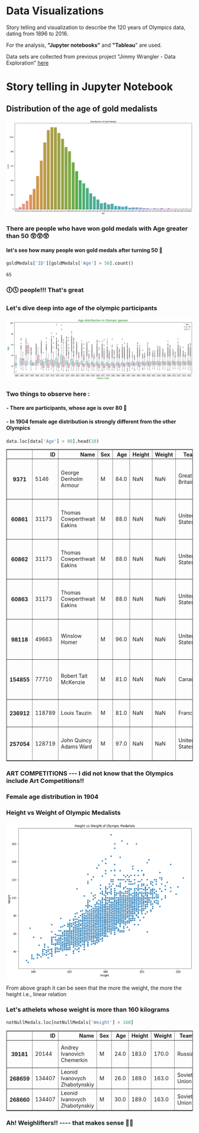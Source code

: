 Data Visualizations
==============================

Story telling and visualization to describe the 120 years of Olympics data, dating from 1896 to 2016.

For the analysis, **"Jupyter notebooks"** and **"Tableau**" are used.
  
Data sets are collected from previous project "Jimmy Wrangler - Data Exploration" 
[here](https://github.com/mugdhabajjuri/Datascience1)

# Story telling in Jupyter Notebook


## Distribution of the age of gold medalists



![png](reports/first.png)


### There are people who have won gold medals with Age greater than 50 😲😲😲

#### let's see how many people won gold medals after turning 50 🏅


```python
goldMedals['ID'][goldMedals['Age'] > 50].count()
```




    65



### 🕕🕔 people!!!  That's great

### Let's dive deep into age of the olympic participants


![png](reports/second.png)


### Two things to observe here :
#### - There are participants, whose age is over 80 👏
#### - In 1904 female age distribution is strongly different from the other Olympics


```python
data.loc[data['Age'] > 80].head(10)
```





<table border="1" class="dataframe">
  <thead>
    <tr style="text-align: right;">
      <th></th>
      <th>ID</th>
      <th>Name</th>
      <th>Sex</th>
      <th>Age</th>
      <th>Height</th>
      <th>Weight</th>
      <th>Team</th>
      <th>NOC</th>
      <th>Games</th>
      <th>Year</th>
      <th>Season</th>
      <th>City</th>
      <th>Sport</th>
      <th>Event</th>
      <th>Medal</th>
    </tr>
  </thead>
  <tbody>
    <tr>
      <th>9371</th>
      <td>5146</td>
      <td>George Denholm Armour</td>
      <td>M</td>
      <td>84.0</td>
      <td>NaN</td>
      <td>NaN</td>
      <td>Great Britain</td>
      <td>GBR</td>
      <td>1948 Summer</td>
      <td>1948</td>
      <td>Summer</td>
      <td>London</td>
      <td>Art Competitions</td>
      <td>Art Competitions Mixed Painting, Unknown Event</td>
      <td>NaN</td>
    </tr>
    <tr>
      <th>60861</th>
      <td>31173</td>
      <td>Thomas Cowperthwait Eakins</td>
      <td>M</td>
      <td>88.0</td>
      <td>NaN</td>
      <td>NaN</td>
      <td>United States</td>
      <td>USA</td>
      <td>1932 Summer</td>
      <td>1932</td>
      <td>Summer</td>
      <td>Los Angeles</td>
      <td>Art Competitions</td>
      <td>Art Competitions Mixed Painting, Unknown Event</td>
      <td>NaN</td>
    </tr>
    <tr>
      <th>60862</th>
      <td>31173</td>
      <td>Thomas Cowperthwait Eakins</td>
      <td>M</td>
      <td>88.0</td>
      <td>NaN</td>
      <td>NaN</td>
      <td>United States</td>
      <td>USA</td>
      <td>1932 Summer</td>
      <td>1932</td>
      <td>Summer</td>
      <td>Los Angeles</td>
      <td>Art Competitions</td>
      <td>Art Competitions Mixed Painting, Unknown Event</td>
      <td>NaN</td>
    </tr>
    <tr>
      <th>60863</th>
      <td>31173</td>
      <td>Thomas Cowperthwait Eakins</td>
      <td>M</td>
      <td>88.0</td>
      <td>NaN</td>
      <td>NaN</td>
      <td>United States</td>
      <td>USA</td>
      <td>1932 Summer</td>
      <td>1932</td>
      <td>Summer</td>
      <td>Los Angeles</td>
      <td>Art Competitions</td>
      <td>Art Competitions Mixed Painting, Unknown Event</td>
      <td>NaN</td>
    </tr>
    <tr>
      <th>98118</th>
      <td>49663</td>
      <td>Winslow Homer</td>
      <td>M</td>
      <td>96.0</td>
      <td>NaN</td>
      <td>NaN</td>
      <td>United States</td>
      <td>USA</td>
      <td>1932 Summer</td>
      <td>1932</td>
      <td>Summer</td>
      <td>Los Angeles</td>
      <td>Art Competitions</td>
      <td>Art Competitions Mixed Painting, Unknown Event</td>
      <td>NaN</td>
    </tr>
    <tr>
      <th>154855</th>
      <td>77710</td>
      <td>Robert Tait McKenzie</td>
      <td>M</td>
      <td>81.0</td>
      <td>NaN</td>
      <td>NaN</td>
      <td>Canada</td>
      <td>CAN</td>
      <td>1948 Summer</td>
      <td>1948</td>
      <td>Summer</td>
      <td>London</td>
      <td>Art Competitions</td>
      <td>Art Competitions Mixed Sculpturing, Unknown Event</td>
      <td>NaN</td>
    </tr>
    <tr>
      <th>236912</th>
      <td>118789</td>
      <td>Louis Tauzin</td>
      <td>M</td>
      <td>81.0</td>
      <td>NaN</td>
      <td>NaN</td>
      <td>France</td>
      <td>FRA</td>
      <td>1924 Summer</td>
      <td>1924</td>
      <td>Summer</td>
      <td>Paris</td>
      <td>Art Competitions</td>
      <td>Art Competitions Mixed Sculpturing</td>
      <td>NaN</td>
    </tr>
    <tr>
      <th>257054</th>
      <td>128719</td>
      <td>John Quincy Adams Ward</td>
      <td>M</td>
      <td>97.0</td>
      <td>NaN</td>
      <td>NaN</td>
      <td>United States</td>
      <td>USA</td>
      <td>1928 Summer</td>
      <td>1928</td>
      <td>Summer</td>
      <td>Amsterdam</td>
      <td>Art Competitions</td>
      <td>Art Competitions Mixed Sculpturing, Statues</td>
      <td>NaN</td>
    </tr>
  </tbody>
</table>
</div>




### ART COMPETITIONS --- I did not know that the Olympics include Art Competitions!!

### Female age distribution in 1904











### Height vs Weight of Olympic Medalists




![png](reports/third.png)


From above graph it can be seen that the more the weight, the more the height i.e., linear relation

### Let's athelets whose weight is more than 160 kilograms


```python
notNullMedals.loc[notNullMedals['Weight'] > 160]
```





<table border="1" class="dataframe">
  <thead>
    <tr style="text-align: right;">
      <th></th>
      <th>ID</th>
      <th>Name</th>
      <th>Sex</th>
      <th>Age</th>
      <th>Height</th>
      <th>Weight</th>
      <th>Team</th>
      <th>NOC</th>
      <th>Games</th>
      <th>Year</th>
      <th>Season</th>
      <th>City</th>
      <th>Sport</th>
      <th>Event</th>
      <th>Medal</th>
      <th>region</th>
      <th>notes</th>
    </tr>
  </thead>
  <tbody>
    <tr>
      <th>39181</th>
      <td>20144</td>
      <td>Andrey Ivanovich Chemerkin</td>
      <td>M</td>
      <td>24.0</td>
      <td>183.0</td>
      <td>170.0</td>
      <td>Russia</td>
      <td>RUS</td>
      <td>1996 Summer</td>
      <td>1996</td>
      <td>Summer</td>
      <td>Atlanta</td>
      <td>Weightlifting</td>
      <td>Weightlifting Men's Super-Heavyweight</td>
      <td>Gold</td>
      <td>Russia</td>
      <td>NaN</td>
    </tr>
    <tr>
      <th>268659</th>
      <td>134407</td>
      <td>Leonid Ivanovych Zhabotynskiy</td>
      <td>M</td>
      <td>26.0</td>
      <td>189.0</td>
      <td>163.0</td>
      <td>Soviet Union</td>
      <td>URS</td>
      <td>1964 Summer</td>
      <td>1964</td>
      <td>Summer</td>
      <td>Tokyo</td>
      <td>Weightlifting</td>
      <td>Weightlifting Men's Heavyweight</td>
      <td>Gold</td>
      <td>Russia</td>
      <td>NaN</td>
    </tr>
    <tr>
      <th>268660</th>
      <td>134407</td>
      <td>Leonid Ivanovych Zhabotynskiy</td>
      <td>M</td>
      <td>30.0</td>
      <td>189.0</td>
      <td>163.0</td>
      <td>Soviet Union</td>
      <td>URS</td>
      <td>1968 Summer</td>
      <td>1968</td>
      <td>Summer</td>
      <td>Mexico City</td>
      <td>Weightlifting</td>
      <td>Weightlifting Men's Heavyweight</td>
      <td>Gold</td>
      <td>Russia</td>
      <td>NaN</td>
    </tr>
  </tbody>
</table>
</div>



### Ah! Weighlifters!! ---- that makes sense 🏋️‍♂️


